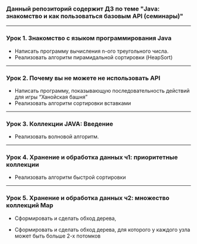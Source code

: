 ### Данный репозиторий содержит ДЗ по теме "Java: знакомство и как пользоваться базовым API (семинары)"

---
### Урок 1. Знакомство с языком программирования Java

* Написать программу вычисления n-ого треугольного числа. 
* Реализовать алгоритм пирамидальной сортировки (HeapSort)

---
### Урок 2. Почему вы не можете не использовать API
* Написать программу, показывающую последовательность действий для игры “Ханойская башня”
* Реализовать алгоритм сортировки вставками

---
### Урок 3. Коллекции JAVA: Введение
* Реализовать волновой алгоритм.

---
### Урок 4. Хранение и обработка данных ч1: приоритетные коллекции
* Реализовать алгоритм быстрой сортировки

---
### Урок 5. Хранение и обработка данных ч2: множество коллекций Map
* Сформировать и сделать обход дерева,

* Сформировать и сделать обход дерева, для которого у каждого узла может быть больше 2-х потомков

